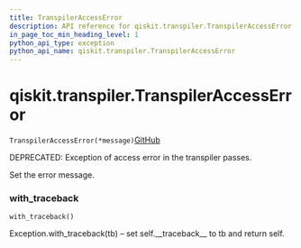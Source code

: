 ```yaml
---
title: TranspilerAccessError
description: API reference for qiskit.transpiler.TranspilerAccessError
in_page_toc_min_heading_level: 1
python_api_type: exception
python_api_name: qiskit.transpiler.TranspilerAccessError
---
```


<span id="qiskit-transpiler-transpileraccesserror" />

# qiskit.transpiler.TranspilerAccessError

<span id="qiskit.transpiler.TranspilerAccessError" />

`TranspilerAccessError(*message)`[GitHub](https://github.com/qiskit/qiskit/tree/stable/0.16/qiskit/transpiler/exceptions.py "view source code")

DEPRECATED: Exception of access error in the transpiler passes.

Set the error message.

### with\_traceback

<span id="qiskit.transpiler.TranspilerAccessError.with_traceback" />

`with_traceback()`

Exception.with\_traceback(tb) – set self.\_\_traceback\_\_ to tb and return self.


